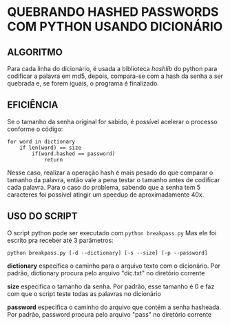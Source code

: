 # QUEBRANDO HASHED PASSWORDS COM PYTHON USANDO DICIONÁRIO

## ALGORITMO

Para cada linha do dicionário, é usada a biblioteca *hashlib* do python para
codificar a palavra em md5, depois, compara-se com a hash da senha a ser
quebrada e, se forem iguais, o programa é finalizado.

## EFICIÊNCIA

Se o tamanho da senha original for sabido, é possível acelerar o processo
conforme o código:

```
for word in dictionary
	if len(word) == size
		if(word.hashed == password)
			return
```

Nesse caso, realizar a operação hash é mais pesado do que comparar o tamanho
da palavra, então vale a pena testar o tamanho antes de codificar cada palavra.
Para o caso do problema, sabendo que a senha tem 5 caracteres foi possível
atingir um speedup de aproximadamente 40x.

## USO DO SCRIPT

O script python pode ser executado com
`python breakpass.py`
Mas ele foi escrito pra receber até 3 parâmetros:

`python breakpass.py [-d --dictionary] [-s --size] [-p --password]`

**dictionary** especifica o caminho para o arquivo texto com o dicionário.
Por padrão, dictionary procura pelo arquivo "dic.txt" no diretório corrente

**size** especifica o tamanho da senha.
Por padrão, esse tamanho é 0 e faz com que o script teste todas as palavras no
dicionário

**password** especifica o caminho do arquivo que contém a senha hasheada.
Por padrão, password procura pelo arquivo "pass" no diretório corrente

